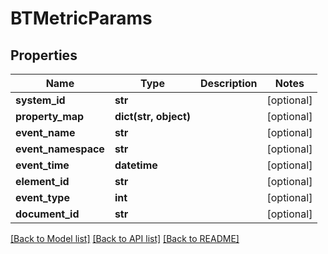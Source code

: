 # BTMetricParams

## Properties
Name | Type | Description | Notes
------------ | ------------- | ------------- | -------------
**system_id** | **str** |  | [optional] 
**property_map** | **dict(str, object)** |  | [optional] 
**event_name** | **str** |  | [optional] 
**event_namespace** | **str** |  | [optional] 
**event_time** | **datetime** |  | [optional] 
**element_id** | **str** |  | [optional] 
**event_type** | **int** |  | [optional] 
**document_id** | **str** |  | [optional] 

[[Back to Model list]](../README.md#documentation-for-models) [[Back to API list]](../README.md#documentation-for-api-endpoints) [[Back to README]](../README.md)


